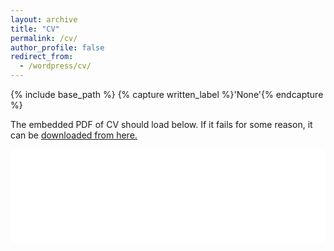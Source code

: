 ```yaml
---
layout: archive
title: "CV"
permalink: /cv/
author_profile: false
redirect_from:
  - /wordpress/cv/
---
```



{% include base_path %}
{% capture written_label %}'None'{% endcapture %}

The embedded PDF of CV should load below. If it fails for some reason, it can be <u><a href="/files/CV.pdf">downloaded from here.</a></u>
<br/>

<embed src="/files/CV.pdf" type="application/pdf" width="100%" />

